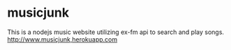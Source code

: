 musicjunk
=========

This is a nodejs music website utilizing ex-fm api to search and play songs. http://www.musicjunk,herokuapp.com
